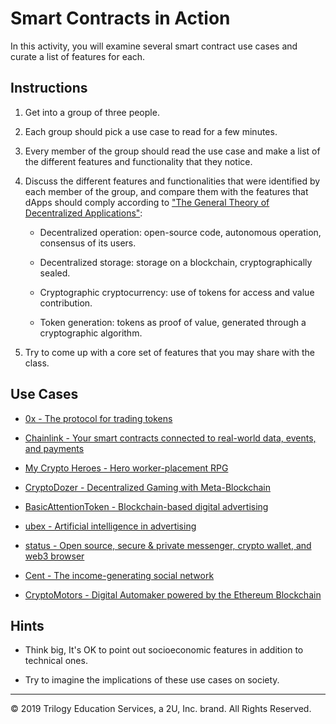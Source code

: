 # Smart Contracts in Action

In this activity, you will examine several smart contract use cases and curate a list of features for each.

## Instructions

1. Get into a group of three people.

2. Each group should pick a use case to read for a few minutes.

3. Every member of the group should read the use case and make a list of the different features and functionality that they notice.

4. Discuss the different features and functionalities that were identified by each member of the group, and compare them with the features that dApps should comply according to ["The General Theory of Decentralized Applications"](https://github.com/DavidJohnstonCEO/DecentralizedApplications):

   * Decentralized operation: open-source code, autonomous operation, consensus of its users.

   * Decentralized storage: storage on a blockchain, cryptographically sealed.

   * Cryptographic cryptocurrency: use of tokens for access and value contribution.

   * Token generation: tokens as proof of value, generated through a cryptographic algorithm.

5. Try to come up with a core set of features that you may share with the class.

## Use Cases

* [0x - The protocol for trading tokens](https://0x.org/)

* [Chainlink - Your smart contracts connected to real-world data, events, and payments](https://chain.link/)

* [My Crypto Heroes - Hero worker-placement RPG](https://www.mycryptoheroes.net/)

* [CryptoDozer - Decentralized Gaming with Meta-Blockchain](https://cryptodozer.io/)

* [BasicAttentionToken - Blockchain-based digital advertising](https://basicattentiontoken.org/)

* [ubex - Artificial intelligence in advertising](https://www.ubex.com/)

* [status - Open source, secure & private messenger, crypto wallet, and web3 browser](https://status.im/)

* [Cent - The income-generating social network](https://beta.cent.co/)

* [CryptoMotors - Digital Automaker powered by the Ethereum Blockchain](https://www.cryptomotors.io/)

## Hints

* Think big, It's OK to point out socioeconomic features in addition to technical ones.

* Try to imagine the implications of these use cases on society.

---

© 2019 Trilogy Education Services, a 2U, Inc. brand. All Rights Reserved.
